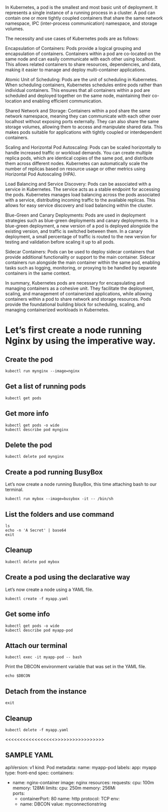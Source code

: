 
In Kubernetes, a pod is the smallest and most basic unit of deployment. It represents a single instance of a running process in a cluster. A pod can contain one or more tightly coupled containers that share the same network namespace, IPC (inter-process communication) namespace, and storage volumes.

The necessity and use cases of Kubernetes pods are as follows:

Encapsulation of Containers: Pods provide a logical grouping and encapsulation of containers. Containers within a pod are co-located on the same node and can easily communicate with each other using localhost. This allows related containers to share resources, dependencies, and data, making it easier to manage and deploy multi-container applications.

Atomic Unit of Scheduling: Pods are the unit of scheduling in Kubernetes. When scheduling containers, Kubernetes schedules entire pods rather than individual containers. This ensures that all containers within a pod are scheduled and deployed together on the same node, maintaining their co-location and enabling efficient communication.

Shared Network and Storage: Containers within a pod share the same network namespace, meaning they can communicate with each other over localhost without exposing ports externally. They can also share the same storage volumes, allowing them to access and manipulate shared data. This makes pods suitable for applications with tightly coupled or interdependent containers.

Scaling and Horizontal Pod Autoscaling: Pods can be scaled horizontally to handle increased traffic or workload demands. You can create multiple replica pods, which are identical copies of the same pod, and distribute them across different nodes. Kubernetes can automatically scale the number of replicas based on resource usage or other metrics using Horizontal Pod Autoscaling (HPA).

Load Balancing and Service Discovery: Pods can be associated with a service in Kubernetes. The service acts as a stable endpoint for accessing the pods. Kubernetes manages load balancing across the pods associated with a service, distributing incoming traffic to the available replicas. This allows for easy service discovery and load balancing within the cluster.

Blue-Green and Canary Deployments: Pods are used in deployment strategies such as blue-green deployments and canary deployments. In a blue-green deployment, a new version of a pod is deployed alongside the existing version, and traffic is switched between them. In a canary deployment, a small percentage of traffic is routed to the new version for testing and validation before scaling it up to all pods.

Sidecar Containers: Pods can be used to deploy sidecar containers that provide additional functionality or support to the main container. Sidecar containers run alongside the main container within the same pod, enabling tasks such as logging, monitoring, or proxying to be handled by separate containers in the same context.

In summary, Kubernetes pods are necessary for encapsulating and managing containers as a cohesive unit. They facilitate the deployment, scaling, and management of containerized applications, while allowing containers within a pod to share network and storage resources. Pods provide the foundational building block for scheduling, scaling, and managing containerized workloads in Kubernetes.

# Let’s first create a node running Nginx by using the imperative way.

## Create the pod

    kubectl run mynginx --image=nginx

## Get a list of running pods

    kubectl get pods

## Get more info

    kubectl get pods -o wide
    kubectl describe pod mynginx

## Delete the pod

    kubectl delete pod mynginx

## Create a pod running BusyBox

Let’s now create a node running BusyBox, this time attaching bash to our terminal.

    kubectl run mybox --image=busybox -it -- /bin/sh

## List the folders and use command

    ls
    echo -n 'A Secret' | base64
    exit

## Cleanup

    kubectl delete pod mybox

## Create a pod using the declarative way

Let’s now create a node using a YAML file.

    kubectl create -f myapp.yaml

## Get some info

    kubectl get pods -o wide
    kubectl describe pod myapp-pod

## Attach our terminal

    kubectl exec -it myapp-pod -- bash

Print the DBCON environment variable that was set in the YAML file.

    echo $DBCON

## Detach from the instance

    exit

## Cleanup

    kubectl delete -f myapp.yaml


<<<<<<<<<<<<<<<<<>>>>>>>>>>>>>>>>>
## SAMPLE YAML 
apiVersion: v1
kind: Pod
metadata:
  name: myapp-pod
  labels:
    app: myapp
    type: front-end
spec:
  containers:
  - name: nginx-container
    image: nginx
    resources:
      requests:
        cpu: 100m
        memory: 128Mi
      limits:
        cpu: 250m
        memory: 256Mi    
    ports:
    - containerPort: 80
      name: http
      protocol: TCP
    env:
    - name: DBCON
      value: myconnectionstring


